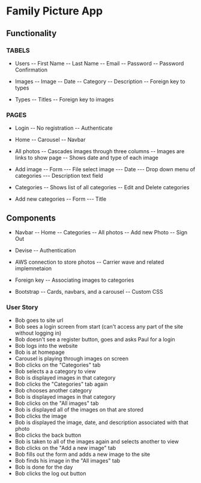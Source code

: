 # Family Picture App

## Functionality
### TABELS
- Users
-- First Name
-- Last Name
-- Email
-- Password
-- Password Confirmation

- Images
-- Image
-- Date
-- Category
-- Description
-- Foreign key to types

- Types
-- Titles
-- Foreign key to images

### PAGES
- Login
-- No registration
-- Authenticate

- Home
-- Carousel
-- Navbar

- All photos
-- Cascades images through three columns
-- Images are links to show page
-- Shows date and type of each image

- Add image
-- Form
--- File select image
--- Date
--- Drop down menu of categories
--- Description text field

- Categories
-- Shows list of all categories
-- Edit and Delete categories

- Add new categories
-- Form
--- Title

## Components
- Navbar
-- Home
-- Categories
-- All photos
-- Add new Photo
-- Sign Out

- Devise
-- Authentication

- AWS connection to store photos
-- Carrier wave and related implemnetaion

- Foreign key
-- Associating images to categories

- Bootstrap
-- Cards, navbars, and a carousel
-- Custom CSS

### User Story
- Bob goes to site url
- Bob sees a login screen from start (can't access any part of the site without logging in)
- Bob doesn't see a register button, goes and asks Paul for a login
- Bob logs into the website
- Bob is at homepage
- Carousel is playing through images on screen
- Bob clicks on the "Categories" tab
- Bob selects a a category to view
- Bob is displayed images in that category
- Bob clicks the "Categories" tab again
- Bob chooses another category
- Bob is displayed images in that category
- Bob clicks on the "All images" tab
- Bob is displayed all of the images on that are stored
- Bob clicks the image
- Bob is displayed the image, date, and description associated with that photo
- Bob clicks the back button
- Bob is taken to all of the images again and selects another to view
- Bob clicks on the "Add a new image" tab
- Bob fills out the form and adds a new image to the site
- Bob finds his image in the "All images" tab
- Bob is done for the day
- Bob clicks the log out button



